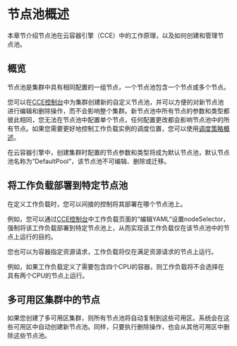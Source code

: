 # 节点池概述<a name="cce_01_0081"></a>

本章节介绍节点池在云容器引擎（CCE）中的工作原理，以及如何创建和管理节点池。

## 概览<a name="section11993204511284"></a>

节点池是集群中具有相同配置的一组节点，一个节点池包含一个节点或多个节点。

您可以在[CCE控制台](https://console.huaweicloud.com/cce2.0/?utm_source=helpcenter)中为集群创建新的自定义节点池，并可以方便的对新节点池进行编辑和删除操作，而不会影响整个集群。新节点池中所有节点的参数和类型都彼此相同，您无法在节点池中配置单个节点，任何配置更改都会影响节点池中的所有节点。如果您需要更好地控制工作负载实例的调度位置，您可以使用[调度策略概述](调度策略概述.md)。

在云容器引擎中，创建集群时配置的节点参数和类型将成为默认节点池，默认节点池名称为“DefaultPool“，该节点池不可编辑、删除或迁移。

## 将工作负载部署到特定节点池<a name="section12603142443319"></a>

在定义工作负载时，您可以间接的控制将其部署在哪个节点池上。

例如，您可以通过[CCE控制台](https://console.huaweicloud.com/cce2.0/?utm_source=helpcenter)中工作负载页面的“编辑YAML“设置nodeSelector，强制将该工作负载部署到特定节点池上，从而实现该工作负载仅在该节点池中的节点上运行的目的。

您也可以为容器指定资源请求，工作负载将仅在满足资源请求的节点上运行。

例如，如果工作负载定义了需要包含四个CPU的容器，则工作负载将不会选择在具有两个CPU的节点上运行。

## 多可用区集群中的节点<a name="section17716744163316"></a>

如果您创建了多可用区集群，则所有节点池将自动复制到这些可用区。系统会在这些可用区中自动创建新节点池。同样，只要执行删除操作，也会从其他可用区中删除这些节点池。

